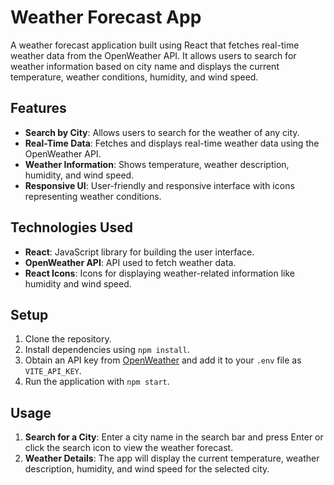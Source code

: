 # Weather Forecast App

A weather forecast application built using React that fetches real-time weather data from the OpenWeather API. It allows users to search for weather information based on city name and displays the current temperature, weather conditions, humidity, and wind speed.

## Features

- **Search by City**: Allows users to search for the weather of any city.
- **Real-Time Data**: Fetches and displays real-time weather data using the OpenWeather API.
- **Weather Information**: Shows temperature, weather description, humidity, and wind speed.
- **Responsive UI**: User-friendly and responsive interface with icons representing weather conditions.

## Technologies Used

- **React**: JavaScript library for building the user interface.
- **OpenWeather API**: API used to fetch weather data.
- **React Icons**: Icons for displaying weather-related information like humidity and wind speed.

## Setup

1. Clone the repository.
2. Install dependencies using `npm install`.
3. Obtain an API key from [OpenWeather](https://openweathermap.org/) and add it to your `.env` file as `VITE_API_KEY`.
4. Run the application with `npm start`.

## Usage

1. **Search for a City**: Enter a city name in the search bar and press Enter or click the search icon to view the weather forecast.
2. **Weather Details**: The app will display the current temperature, weather description, humidity, and wind speed for the selected city.


